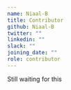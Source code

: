 ```yaml
---
name: Niaal-B
title: Contributor
github: Niaal-B
twitter: ""
linkedin: ""
slack: ""
joining_date: ""
role: contributor
---
```


Still waiting for this

